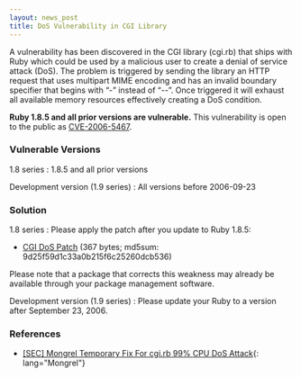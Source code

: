 ```yaml
---
layout: news_post
title: DoS Vulnerability in CGI Library
---
```


A vulnerability has been discovered in the <span class="caps">CGI</span>
library (cgi.rb) that ships with Ruby which could be used by a malicious
user to create a denial of service attack (DoS). The problem is
triggered by sending the library an <span class="caps">HTTP</span>
request that uses multipart <span class="caps">MIME</span> encoding and
has an invalid boundary specifier that begins with “-” instead of “--”.
Once triggered it will exhaust all available memory resources
effectively creating a DoS condition.

**Ruby 1.8.5 and all prior versions are vulnerable.** This vulnerability
is open to the public as [<span class="caps">CVE</span>-2006-5467][1].

### Vulnerable Versions

1.8 series
: 1\.8.5 and all prior versions

Development version (1.9 series)
: All versions before 2006-09-23

### Solution

1.8 series
: Please apply the patch after you update to Ruby 1.8.5:
  * [<span class="caps">CGI</span> DoS Patch][2] (367 bytes; md5sum:
    9d25f59d1c33a0b215f6c25260dcb536)
  
  Please note that a package that corrects this weakness may already be
  available through your package management software.

Development version (1.9 series)
: Please update your Ruby to a version after September 23, 2006.

### References

* [ \[SEC\] Mongrel Temporary Fix For cgi.rb 99% <span
  class="caps">CPU</span> DoS Attack][3]{: lang="Mongrel"}

[1]: http://cve.mitre.org/cgi-bin/cvename.cgi?name=CVE-2006-5467 
[2]: http://ftp.ruby-lang.org/pub/ruby/1.8/ruby-1.8.5-cgi-dos-1.patch 
[3]: http://rubyforge.org/pipermail/mongrel-users/2006-October/001946.html 

